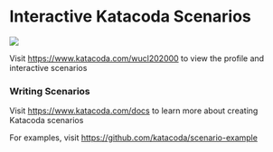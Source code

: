 # Interactive Katacoda Scenarios

[![](http://shields.katacoda.com/katacoda/wucl202000/count.svg)](https://www.katacoda.com/wucl202000 "Get your profile on Katacoda.com")

Visit https://www.katacoda.com/wucl202000 to view the profile and interactive scenarios

### Writing Scenarios
Visit https://www.katacoda.com/docs to learn more about creating Katacoda scenarios

For examples, visit https://github.com/katacoda/scenario-example
